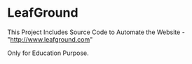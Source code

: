 # LeafGround
This Project Includes Source Code to Automate the Website - "http://www.leafground.com"

Only for Education Purpose.
